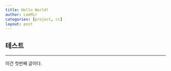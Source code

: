 ```yaml
---
title: Hello World!
author: LeeMir
categories: [project, cc]
layout: post
---
```

## 테스트
- - -

이건 첫번째 글이다.